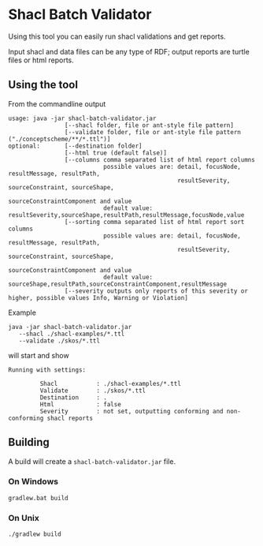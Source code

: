 # Shacl Batch Validator

Using this tool you can easily run shacl validations and get reports.

Input shacl and data files can be any type of RDF; output reports are turtle files or html reports.

## Using the tool 

From the commandline output

```
usage: java -jar shacl-batch-validator.jar
                [--shacl folder, file or ant-style file pattern] 
                [--validate folder, file or ant-style file pattern ("./conceptscheme/**/*.ttl")] 
optional:       [--destination folder] 
                [--html true (default false)] 
                [--columns comma separated list of html report columns 
                           possible values are: detail, focusNode, resultMessage, resultPath, 
                                                resultSeverity, sourceConstraint, sourceShape, 
                                                sourceConstraintComponent and value
                           default value: resultSeverity,sourceShape,resultPath,resultMessage,focusNode,value
                [--sorting comma separated list of html report sort columns
                           possible values are: detail, focusNode, resultMessage, resultPath, 
                                                resultSeverity, sourceConstraint, sourceShape, 
                                                sourceConstraintComponent and value 
                           default value: sourceShape,resultPath,sourceConstraintComponent,resultMessage 
                [--severity outputs only reports of this severity or higher, possible values Info, Warning or Violation] 
```

Example                     

```
java -jar shacl-batch-validator.jar 
   --shacl ./shacl-examples/*.ttl 
   --validate ./skos/*.ttl
```

will start and show

```
Running with settings: 

		 Shacl           : ./shacl-examples/*.ttl
		 Validate        : ./skos/*.ttl
		 Destination     : .
		 Html            : false
		 Severity        : not set, outputting conforming and non-conforming shacl reports		 
```
                      
## Building

A build will create a `shacl-batch-validator.jar` file. 

### On Windows
                      
```
gradlew.bat build
```

### On Unix

```
./gradlew build
```
